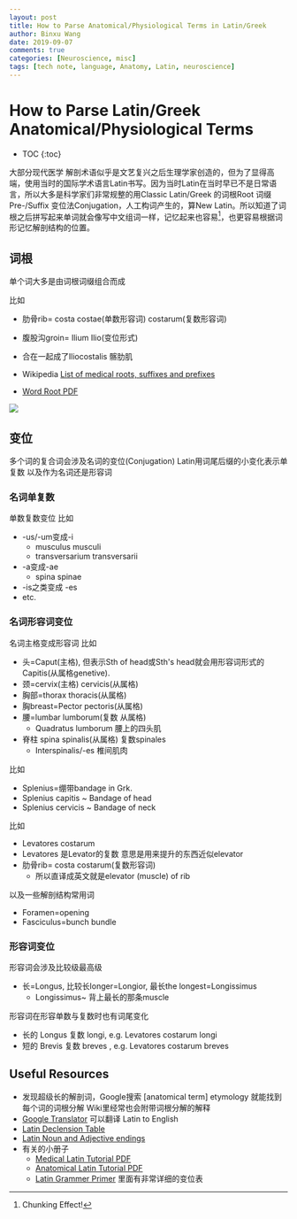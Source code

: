 ```yaml
---
layout: post
title: How to Parse Anatomical/Physiological Terms in Latin/Greek
author: Binxu Wang
date: 2019-09-07
comments: true
categories: [Neuroscience, misc]
tags: [tech note, language, Anatomy, Latin, neuroscience]
---
```


How to Parse Latin/Greek Anatomical/Physiological Terms 
===========

* TOC
{:toc}

大部分现代医学 解剖术语似乎是文艺复兴之后生理学家创造的，但为了显得高端，使用当时的国际学术语言Latin书写。因为当时Latin在当时早已不是日常语言，所以大多是科学家们非常规整的用Classic Latin/Greek 的词根Root 词缀Pre-/Suffix 变位法Conjugation，人工构词产生的，算New Latin。所以知道了词根之后拼写起来单词就会像写中文组词一样，记忆起来也容易[^0]，也更容易根据词形记忆解剖结构的位置。

[^0]: Chunking Effect! 

## 词根
单个词大多是由词根词缀组合而成

比如 
* 肋骨rib= costa costae(单数形容词) costarum(复数形容词)
* 腹股沟groin= Ilium Ilio(变位形式)
* 合在一起成了Iliocostalis 髂肋肌



* Wikipedia [List of medical roots, suffixes and prefixes](https://en.wikipedia.org/wiki/List_of_medical_roots,_suffixes_and_prefixes)
* [Word Root PDF](http://manoa.hawaii.edu/undergrad/learning/wp-content/uploads/2014/03/Word-Roots.pdf)

![](https://c8.alamy.com/comp/ADTYM6/deep-muscles-of-the-back-ADTYM6.jpg)

## 变位
多个词的复合词会涉及名词的变位(Conjugation) Latin用词尾后缀的小变化表示单复数 以及作为名词还是形容词
### 名词单复数
单数复数变位 比如
* -us/-um变成-i
	* musculus musculi
	* transversarium transversarii
* -a变成-ae
	* spina spinae
* -is之类变成 -es
* etc.

### 名词形容词变位
名词主格变成形容词 比如
* 头=Caput(主格), 但表示Sth of head或Sth's head就会用形容词形式的Capitis(从属格genetive). 
* 颈=cervix(主格) cervicis(从属格) 
* 胸部=thorax thoracis(从属格) 
* 胸breast=Pector pectoris(从属格) 
* 腰=lumbar lumborum(复数 从属格) 
	* Quadratus lumborum 腰上的四头肌
* 脊柱 spina spinalis(从属格) 复数spinales
	* Interspinalis/-es 椎间肌肉

比如
* Splenius=绷带bandage in Grk.
* Splenius capitis ~ Bandage of head
* Splenius cervicis ~ Bandage of neck

比如
* Levatores costarum
* Levatores 是Levator的复数 意思是用来提升的东西近似elevator
* 肋骨rib= costa  costarum(复数形容词)
	* 所以直译成英文就是elevator (muscle) of rib

以及一些解剖结构常用词
* Foramen=opening
* Fasciculus=bunch bundle

### 形容词变位
形容词会涉及比较级最高级
* 长=Longus, 比较长longer=Longior, 最长the longest=Longissimus
	* Longissimus~ 背上最长的那条muscle

形容词在形容单数与复数时也有词尾变化
* 长的 Longus 复数 longi, e.g. Levatores costarum longi
* 短的 Brevis 复数 breves , e.g. Levatores costarum breves


## Useful Resources

* 发现超级长的解剖词，Google搜索 [anatomical term] etymology 就能找到每个词的词根分解 Wiki里经常也会附带词根分解的解释
* [Google Translator](https://translate.google.com/) 可以翻译 Latin to English
* [Latin Declension Table](https://en.wikipedia.org/wiki/Latin_declension)
* [Latin Noun and Adjective endings](http://rharriso.sites.truman.edu/summary-of-latin-noun-and-adjective-endings/)
* 有关的小册子
	* [Medical Latin Tutorial PDF](https://umed.pl/pliki/2015/12/Medical-Latin-Course-second-version.pdf)
	* [Anatomical Latin Tutorial PDF](https://sites.google.com/site/mededlinks/anat-latin-3.pdf)
	* [Latin Grammer Primer](https://www.amazon.com/Kennedys-Revised-Primer-Benjamin-Kennedy/dp/0582362407) 里面有非常详细的变位表